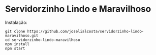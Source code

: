 # Servidorzinho Lindo e Maravilhoso

Instalação:

```
git clone https://github.com/joselialcosta/servidorzinho-lindo-maravilhoso.git
cd servidorzinho-lindo-maravilhoso
npm install
npm start

```
